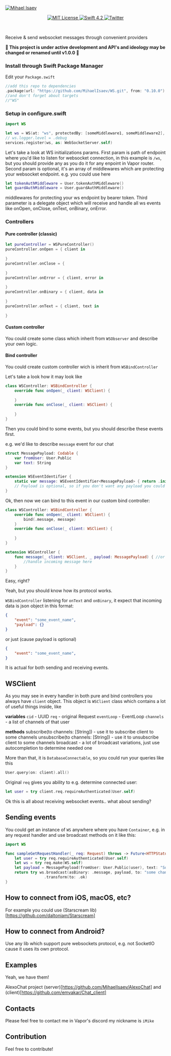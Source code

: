 [![Mihael Isaev](https://user-images.githubusercontent.com/1272610/50386554-68238c80-0702-11e9-88ad-965ebfd75812.png)](http://mihaelisaev.com)

<p align="center">
    <a href="LICENSE">
        <img src="https://img.shields.io/badge/license-MIT-brightgreen.svg" alt="MIT License">
    </a>
    <a href="https://swift.org">
        <img src="https://img.shields.io/badge/swift-4.2-brightgreen.svg" alt="Swift 4.2">
    </a>
    <a href="https://twitter.com/VaporRussia">
        <img src="https://img.shields.io/badge/twitter-VaporRussia-5AA9E7.svg" alt="Twitter">
    </a>
</p>
<br>

Receive & send websocket messages through convenient providers

**🚧 This project is under active development and API's and ideology may be changed or renamed until v1.0.0 🚧**

### Install through Swift Package Manager

Edit your `Package.swift`

```swift
//add this repo to dependencies
.package(url: "https://github.com/MihaelIsaev/WS.git", from: "0.10.0")
//and don't forget about targets
//"WS"
```

### Setup in configure.swift

```swift
import WS

let ws = WS(at: "ws", protectedBy: [someMiddleware1, someMiddleware2], delegate: SOME_CONTROLLER)
// ws.logger.level = .debug
services.register(ws, as: WebSocketServer.self)
```
Let's take a look at WS initializations params.
First param is path of endpoint where you'd like to listen for websocket connection, in this example is `/ws`, but you should provide any as you do it for any enpoint in Vapor router.
Second param is optional, it's an array of middlewares which are protecting your websocket endpoint. e.g. you could use here 
```swift
let tokenAuthMiddleware = User.tokenAuthMiddleware()
let guardAuthMiddleware = User.guardAuthMiddleware()
```
middlewares for protecting your ws endpoint by bearer token.
Third parameter is a delegate object which will receive and handle all ws events like onOpen, onClose, onText, onBinary, onError.

### Controllers

#### Pure controller (classic)

```swift
let pureController = WSPureController()
pureController.onOpen = { client in
    
}
pureController.onClose = {
    
}
pureController.onError = { client, error in
    
}
pureController.onBinary = { client, data in
    
}
pureController.onText = { client, text in
    
}
```

#### Custom controller

You could create some class which inherit from `WSObserver` and describe your own logic.

#### Bind controller

You could create custom controller wich is inherit from `WSBindController`

Let's take a look how it may look like
```swift
class WSController: WSBindController {
    override func onOpen(_ client: WSClient) {
        
    }
    override func onClose(_ client: WSClient) {
        
    }
}
```
Then you could bind to some events, but you should describe these events first.

e.g. we'd like to describe `message` event for our chat
```swift
struct MessagePayload: Codable {
    var fromUser: User.Public
    var text: String
}

extension WSEventIdentifier {
    static var message: WSEventIdentifier<MessagePayload> { return .init("message") }
    // Payload is optional, so if you don't want any payload you could provide `NoPayload` as a paylaod class.
}
```
Ok, then now we can bind to this event in our custom bind controller:
```swift
class WSController: WSBindController {
    override func onOpen(_ client: WSClient) {
        bind(.message, message)
    }
    override func onClose(_ client: WSClient) {
        
    }
}

extension WSController {
    func message(_ client: WSClient, _ payload: MessagePayload) { //or without payload if it's not needed!
        //handle incoming message here
    }
}
```
Easy, right?

Yeah, but you should know how its protocol works.

`WSBindController` listening for `onText` and `onBinary`, it expect that incoming data is json object in this format:
```json
{
    "event": "some_event_name",
    "payload": {}
}
```
or just (cause payload is optional)
```json
{
    "event": "some_event_name",
}
```
It is actual for both sending and receiving events.

## WSClient

As you may see in every handler in both pure and bind controllers you always have `client` object. This object is `WSClient` class which contains a lot of useful things inside, like

**variables**
`cid` - UUID
`req` - original Request
`eventLoop` - EventLoop
`channels` - a list of channels of that user

**methods**
subscribe(to channels: [String]) - use it to subscribe client to some channels
unsubscribe(to channels: [String]) - use it to unsubscribe client to some channels
broadcast - a lot of broadcast variations, just use autocompletion to determine needed one

More than that, it is `DatabaseConnectable`, so you could run your queries like this
```swift
User.query(on: client).all()
```

Original `req` gives you ability to e.g. determine connected user:
```swift
let user = try client.req.requireAuthenticated(User.self)
```

Ok this is all about receiving websocket events.. what about sending?

## Sending events

You could get an instance of `WS` anywhere where you have `Container`, e.g. in any request handler and use broadcast methods on it like this:
```swift
import WS

func sampleGetRequestHandler(_ req: Request) throws -> Future<HTTPStatus> {
    let user = try req.requireAuthenticated(User.self)
    let ws = try req.make(WS.self)
    let payload = MessagePayload(fromUser: User.Public(user), text: "Some text")
    return try ws.broadcast(asBinary: .message, payload, to: "some channel", on: req)
                 .transform(to: .ok)
}
```

## How to connect from iOS, macOS, etc?

For example you could use (Starscream lib)[https://github.com/daltoniam/Starscream]

## How to connect from Android?

Use any lib which support pure websockets protocol, e.g. not SocketIO cause it uses its own protocol.

## Examples

Yeah, we have them!

AlexoChat project (server)[https://github.com/MihaelIsaev/AlexoChat] and (client)[https://github.com/emvakar/Chat_client]

## Contacts

Please feel free to contact me in Vapor's discord my nickname is `iMike`

## Contribution

Feel free to contribute!
